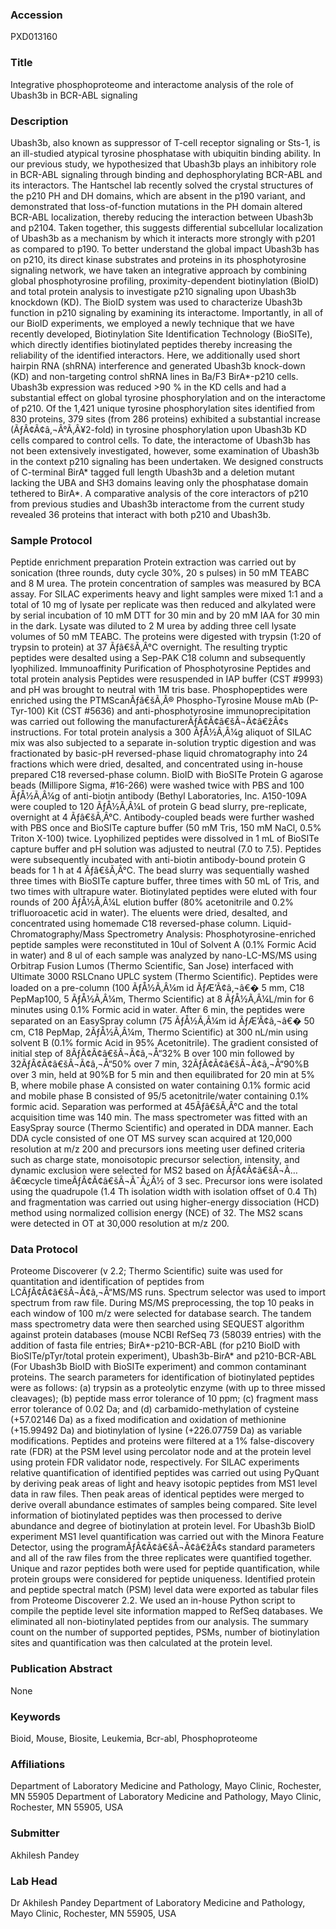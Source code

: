 ### Accession
PXD013160

### Title
Integrative phosphoproteome and interactome analysis of the role of Ubash3b in BCR-ABL signaling

### Description
Ubash3b, also known as suppressor of T-cell receptor signaling or Sts-1, is an ill-studied atypical tyrosine phosphatase with ubiquitin binding ability. In our previous study, we hypothesized that Ubash3b plays an inhibitory role in BCR-ABL signaling through binding and dephosphorylating BCR-ABL and its interactors. The Hantschel lab recently solved the crystal structures of the p210 PH and DH domains, which are absent in the p190 variant, and demonstrated that loss-of-function mutations in the PH domain altered BCR-ABL localization, thereby reducing the interaction between Ubash3b and p2104. Taken together, this suggests differential subcellular localization of Ubash3b as a mechanism by which it interacts more strongly with p201 as compared to p190. To better understand the global impact Ubash3b has on p210, its direct kinase substrates and proteins in its phosphotyrosine signaling network, we have taken an integrative approach by combining global phosphotyrosine profiling, proximity-dependent biotinylation (BioID) and total protein analysis to investigate p210 signaling upon Ubash3b knockdown (KD). The BioID system was used to characterize Ubash3b function in p210 signaling by examining its interactome. Importantly, in all of our BioID experiments, we employed a newly technique that we have recently developed, Biotinylation Site Identification Technology (BioSITe), which directly identifies biotinylated peptides thereby increasing the reliability of the identified interactors.  Here, we additionally used short hairpin RNA (shRNA) interference and generated Ubash3b knock-down (KD) and non-targeting control shRNA lines in Ba/F3 BirA*-p210 cells. Ubash3b expression was reduced >90 % in the KD cells and had a substantial effect on global tyrosine phosphorylation and on the interactome of p210. Of the 1,421 unique tyrosine phosphorylation sites identified from 830 proteins, 379 sites (from 286 proteins) exhibited a substantial increase (ÃƒÂ¢Ã¢â‚¬Â°Ã‚Â¥2-fold) in tyrosine phosphorylation upon Ubash3b KD cells compared to control cells. To date, the interactome of Ubash3b has not been extensively investigated, however, some examination of Ubash3b in the context p210 signaling has been undertaken. We designed constructs of C-terminal BirA* tagged full length Ubash3b and a deletion mutant lacking the UBA and SH3 domains leaving only the phosphatase domain tethered to BirA*. A comparative analysis of the core interactors of p210 from previous studies and Ubash3b interactome from the current study revealed 36 proteins that interact with both p210 and Ubash3b.

### Sample Protocol
Peptide enrichment preparation  Protein extraction was carried out by sonication (three rounds, duty cycle 30%, 20 s pulses) in 50 mM TEABC and 8 M urea. The protein concentration of samples was measured by BCA assay. For SILAC experiments heavy and light samples were mixed 1:1 and a total of 10 mg of lysate per replicate was then reduced and alkylated were by serial incubation of 10 mM DTT for 30 min and by 20 mM IAA for 30 min in the dark. Lysate was diluted to 2 M urea by adding three cell lysate volumes of 50 mM TEABC. The proteins were digested with trypsin (1:20 of trypsin to protein) at 37 Ãƒâ€šÃ‚Â°C overnight. The resulting tryptic peptides were desalted using a Sep-PAK C18 column and subsequently lyophilized.  Immunoaffinity Purification of Phosphotyrosine Peptides and total protein analysis  Peptides were resuspended in IAP buffer (CST #9993) and pH was brought to neutral with 1M tris base. Phosphopeptides were enriched using the PTMScanÃƒâ€šÃ‚Â® Phospho-Tyrosine Mouse mAb (P-Tyr-100) Kit (CST #5636) and anti-phosphotyrosine immunoprecipitation was carried out following the manufacturerÃƒÂ¢Ã¢â€šÂ¬Ã¢â€žÂ¢s instructions.  For total protein analysis a 300 ÃƒÅ½Ã‚Â¼g aliquot of SILAC mix was also subjected to a separate in-solution tryptic digestion and was fractionated by basic-pH reversed-phase liquid chromatography into 24 fractions which were dried, desalted, and concentrated using in-house prepared C18 reversed-phase column. BioID with BioSITe Protein G agarose beads (Millipore Sigma, #16-266) were washed twice with PBS and 100 ÃƒÅ½Ã‚Â¼g of anti-biotin antibody (Bethyl Laboratories, Inc. A150-109A were coupled to 120 ÃƒÅ½Ã‚Â¼L of protein G bead slurry, pre-replicate, overnight at 4 Ãƒâ€šÃ‚Â°C. Antibody-coupled beads were further washed with PBS once and BioSITe capture buffer (50 mM Tris, 150 mM NaCl, 0.5% Triton X-100) twice. Lyophilized peptides were dissolved in 1 mL of BioSITe capture buffer and pH solution was adjusted to neutral (7.0 to 7.5). Peptides were subsequently incubated with anti-biotin antibody-bound protein G beads for 1 h at 4 Ãƒâ€šÃ‚Â°C. The bead slurry was sequentially washed three times with BioSITe capture buffer, three times with 50 mL of Tris, and two times with ultrapure water. Biotinylated peptides were eluted with four rounds of 200 ÃƒÅ½Ã‚Â¼L elution buffer (80% acetonitrile and 0.2% trifluoroacetic acid in water). The eluents were dried, desalted, and concentrated using homemade C18 reversed-phase column. Liquid-Chromatography/Mass Spectrometry Analysis: Phosphotyrosine-enriched peptide samples were reconstituted in 10ul of Solvent A (0.1% Formic Acid in water) and 8 ul of each sample was analyzed by nano-LC-MS/MS using Orbitrap Fusion Lumos (Thermo Scientific, San Jose) interfaced with Ultimate 3000 RSLCnano UPLC system (Thermo Scientific). Peptides were loaded on a pre-column (100 ÃƒÅ½Ã‚Â¼m id ÃƒÆ’Ã¢â‚¬â€� 5 mm, C18 PepMap100, 5 ÃƒÅ½Ã‚Â¼m, Thermo Scientific) at 8 ÃƒÅ½Ã‚Â¼L/min for 6 minutes using 0.1% Formic acid in water. After 6 min, the peptides were separated on an EasySpray column (75 ÃƒÅ½Ã‚Â¼m id ÃƒÆ’Ã¢â‚¬â€� 50 cm, C18 PepMap, 2ÃƒÅ½Ã‚Â¼m, Thermo Scientific) at 300 nL/min using solvent B (0.1% formic Acid in 95% Acetonitrile). The gradient consisted of initial step of 8ÃƒÂ¢Ã¢â€šÂ¬Ã¢â‚¬Å“32% B over 100 min followed by 32ÃƒÂ¢Ã¢â€šÂ¬Ã¢â‚¬Å“50% over 7 min, 32ÃƒÂ¢Ã¢â€šÂ¬Ã¢â‚¬Å“90%B over 3 min, held at 90%B for 5 min and then equilibrated for 20 min at 5% B, where mobile phase A consisted on water containing 0.1% formic acid and mobile phase B consisted of 95/5 acetonitrile/water containing 0.1% formic acid. Separation was performed at 45Ãƒâ€šÃ‚Â°C and the total acquisition time was 140 min. The mass spectrometer was fitted with an EasySpray source (Thermo Scientific) and operated in DDA manner. Each DDA cycle consisted of one OT MS survey scan acquired at 120,000 resolution at m/z 200 and precursors ions meeting user defined criteria such as charge state, monoisotopic precursor selection, intensity, and dynamic exclusion were selected for MS2 based on ÃƒÂ¢Ã¢â€šÂ¬Ã…â€œcycle timeÃƒÂ¢Ã¢â€šÂ¬Ã¯Â¿Â½ of 3 sec. Precursor ions were isolated using the quadrupole (1.4 Th isolation width with isolation offset of 0.4 Th) and fragmentation was carried out using higher-energy dissociation (HCD) method using normalized collision energy (NCE) of 32. The MS2 scans were detected in OT at 30,000 resolution at m/z 200.

### Data Protocol
Proteome Discoverer (v 2.2; Thermo Scientific) suite was used for quantitation and identification of peptides from LCÃƒÂ¢Ã¢â€šÂ¬Ã¢â‚¬Å“MS/MS runs. Spectrum selector was used to import spectrum from raw file. During MS/MS preprocessing, the top 10 peaks in each window of 100 m/z were selected for database search. The tandem mass spectrometry data were then searched using SEQUEST algorithm against protein databases (mouse NCBI RefSeq 73 (58039 entries) with the addition of fasta file entries; BirA*-p210-BCR-ABL (for p210 BioID with BioSITe/pTyr/total protein experiment), Ubash3b-BirA* and p210-BCR-ABL (For Ubash3b BioID with BioSITe experiment) and common contaminant proteins. The search parameters for identification of biotinylated peptides were as follows: (a) trypsin as a proteolytic enzyme (with up to three missed cleavages); (b) peptide mass error tolerance of 10 ppm; (c) fragment mass error tolerance of 0.02 Da; and (d) carbamido-methylation of cysteine (+57.02146 Da) as a fixed modification and oxidation of methionine (+15.99492 Da) and biotinylation of lysine (+226.07759 Da) as variable modifications. Peptides and proteins were filtered at a 1% false-discovery rate (FDR) at the PSM level using percolator node and at the protein level using protein FDR validator node, respectively. For SILAC experiments relative quantification of identified peptides was carried out using PyQuant by deriving peak areas of light and heavy isotopic peptides from MS1 level data in raw files. Then peak areas of identical peptides were merged to derive overall abundance estimates of samples being compared. Site level information of biotinylated peptides was then processed to derive abundance and degree of biotinylation at protein level.  For Ubash3b BioID experiment MS1 level quantification was carried out with the Minora Feature Detector, using the programÃƒÂ¢Ã¢â€šÂ¬Ã¢â€žÂ¢s standard parameters and all of the raw files from the three replicates were quantified together. Unique and razor peptides both were used for peptide quantification, while protein groups were considered for peptide uniqueness. Identified protein and peptide spectral match (PSM) level data were exported as tabular files from Proteome Discoverer 2.2. We used an in-house Python script to compile the peptide level site information mapped to RefSeq databases. We eliminated all non-biotinylated peptides from our analysis. The summary count on the number of supported peptides, PSMs, number of biotinylation sites and quantification was then calculated at the protein level.

### Publication Abstract
None

### Keywords
Bioid, Mouse, Biosite, Leukemia, Bcr-abl, Phosphoproteome

### Affiliations
Department of Laboratory Medicine and Pathology, Mayo Clinic, Rochester, MN 55905
Department of Laboratory Medicine and Pathology, Mayo Clinic, Rochester, MN 55905, USA

### Submitter
Akhilesh Pandey

### Lab Head
Dr Akhilesh Pandey
Department of Laboratory Medicine and Pathology, Mayo Clinic, Rochester, MN 55905, USA


